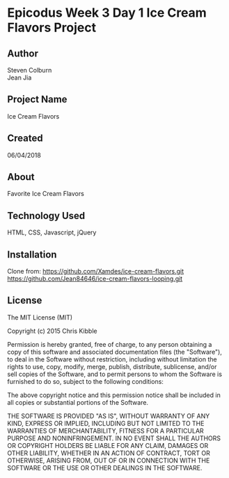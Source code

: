 # Epicodus Week 3 Day 1 Ice Cream Flavors Project

## Author

Steven Colburn  
Jean Jia

## Project Name

Ice Cream Flavors

## Created

06/04/2018

## About

Favorite Ice Cream Flavors

## Technology Used

HTML, CSS, Javascript, jQuery

## Installation
Clone from:
https://github.com/Xamdes/ice-cream-flavors.git
https://github.com/Jean84646/ice-cream-flavors-looping.git

## License

The MIT License (MIT)

Copyright (c) 2015 Chris Kibble

Permission is hereby granted, free of charge, to any person obtaining a copy of this software and associated documentation files (the "Software"), to deal in the Software without restriction, including without limitation the rights to use, copy, modify, merge, publish, distribute, sublicense, and/or sell copies of the Software, and to permit persons to whom the Software is furnished to do so, subject to the following conditions:

The above copyright notice and this permission notice shall be included in all copies or substantial portions of the Software.

THE SOFTWARE IS PROVIDED "AS IS", WITHOUT WARRANTY OF ANY KIND, EXPRESS OR IMPLIED, INCLUDING BUT NOT LIMITED TO THE WARRANTIES OF MERCHANTABILITY, FITNESS FOR A PARTICULAR PURPOSE AND NONINFRINGEMENT. IN NO EVENT SHALL THE AUTHORS OR COPYRIGHT HOLDERS BE LIABLE FOR ANY CLAIM, DAMAGES OR OTHER LIABILITY, WHETHER IN AN ACTION OF CONTRACT, TORT OR OTHERWISE, ARISING FROM, OUT OF OR IN CONNECTION WITH THE SOFTWARE OR THE USE OR OTHER DEALINGS IN THE SOFTWARE.
